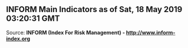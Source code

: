 ## INFORM Main Indicators as of Sat, 18 May 2019 03:20:31 GMT

Source: **INFORM (Index For Risk Management) - http://www.inform-index.org**